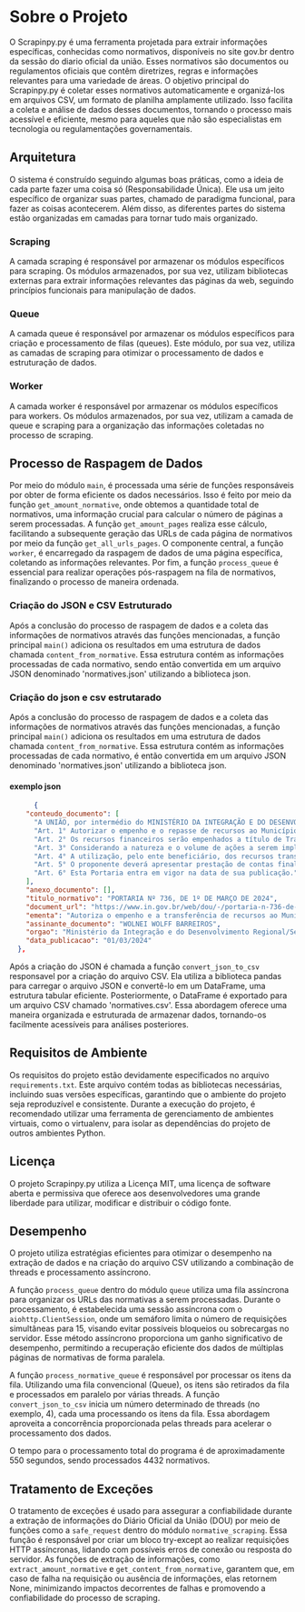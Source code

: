 # Sobre o Projeto

O Scrapinpy.py é uma ferramenta projetada para extrair informações específicas, conhecidas como normativos, disponíveis no site gov.br dentro da sessão do diario oficial da união. Esses normativos são documentos ou regulamentos oficiais que contêm diretrizes, regras e informações relevantes para uma variedade de áreas. O objetivo principal do Scrapinpy.py é coletar esses normativos automaticamente e organizá-los em arquivos CSV, um formato de planilha amplamente utilizado. Isso facilita a coleta e análise de dados desses documentos, tornando o processo mais acessível e eficiente, mesmo para aqueles que não são especialistas em tecnologia ou regulamentações governamentais.

## Arquitetura

O sistema é construído seguindo algumas boas práticas, como a ideia de cada parte fazer uma coisa só (Responsabilidade Única). Ele usa um jeito específico de organizar suas partes, chamado de paradigma funcional, para fazer as coisas acontecerem. Além disso, as diferentes partes do sistema estão organizadas em camadas para tornar tudo mais organizado.

### Scraping
A camada scraping é responsável por armazenar os módulos específicos para scraping. Os módulos armazenados, por sua vez, utilizam bibliotecas externas para extrair informações relevantes das páginas da web, seguindo princípios funcionais para manipulação de dados.

### Queue
A camada queue é responsável por armazenar os módulos específicos para criação e processamento de filas (queues). Este módulo, por sua vez, utiliza as camadas de scraping para otimizar o processamento de dados e estruturação de dados.

### Worker
A camada worker é responsável por armazenar os módulos específicos para workers. Os módulos armazenados, por sua vez, utilizam a camada de queue e scraping para a organização das informações coletadas no processo de scraping.

## Processo de Raspagem de Dados

Por meio do módulo `main`, é processada uma série de funções responsáveis por obter de forma eficiente os dados necessários. Isso é feito por meio da função `get_amount_normative`, onde obtemos a quantidade total de normativos, uma informação crucial para calcular o número de páginas a serem processadas. A função `get_amount_pages` realiza esse cálculo, facilitando a subsequente geração das URLs de cada página de normativos por meio da função `get_all_urls_pages`. O componente central, a função `worker`, é encarregado da raspagem de dados de uma página específica, coletando as informações relevantes. Por fim, a função `process_queue` é essencial para realizar operações pós-raspagem na fila de normativos, finalizando o processo de maneira ordenada.

### Criação do JSON e CSV Estruturado

Após a conclusão do processo de raspagem de dados e a coleta das informações de normativos através das funções mencionadas, a função principal `main()` adiciona os resultados em uma estrutura de dados chamada `content_from_normative`. Essa estrutura contém as informações processadas de cada normativo, sendo então convertida em um arquivo JSON denominado 'normatives.json' utilizando a biblioteca json.


### Criação do json e csv estrutarado 

Após a conclusão do processo de raspagem de dados e a coleta das informações de normativos através das funções mencionadas, a função principal ```main()``` adiciona os resultados em uma estrutura de dados chamada ```content_from_normative```. Essa estrutura contém as informações processadas de cada normativo, é então convertida em um arquivo JSON denominado 'normatives.json' utilizando a biblioteca json.
#### exemplo json 
```json
      {
    "conteudo_documento": [
      "A UNIÃO, por intermédio do MINISTÉRIO DA INTEGRAÇÃO E DO DESENVOLVIMENTO REGIONAL, neste ato representado pelo SECRETÁRIO NACIONAL DE PROTEÇÃO E DEFESA CIVIL, nomeado pela Portaria n. 190, de 1° de janeiro de 2023, publicada no D.O.U, de 2 de janeiro de 2023, Seção 2, Edição Extra B, consoante delegação de competência conferida pela Portaria n. 2.191, de 27 de junho de 2023, publicada no DOU, de 28 de junho de 2023, Seção 1, e tendo em vista o disposto na Lei nº 12.340, de 01 de dezembro de 2010, na Lei nº 12.608, de 10 de abril de 2012, no Decreto nº 11.219, de 5 de outubro de 2022 e no Decreto nº 11.655, de 23 de agosto de 2023, resolve:",
      "Art. 1° Autorizar o empenho e o repasse de recursos ao Município de Xapuri - AC, no valor de R$ 349.765,68 (trezentos e quarenta e nove mil setecentos e sessenta e cinco reais e sessenta e oito centavos), para a execução de ações de resposta, conforme processo n. 59052.022305/2024-95.",
      "Art. 2° Os recursos financeiros serão empenhados a título de Transferência Obrigatória, conforme legislação vigente, observando a classificação orçamentária: PT: 06.182.2318.22BO.6500; GND: 3.3.40.41; Fonte: 3000; UG: 530012.",
      "Art. 3° Considerando a natureza e o volume de ações a serem implementadas, o prazo de execução será de 180 dias, a partir da publicação desta portaria no Diário Oficial da União (DOU).",
      "Art. 4° A utilização, pelo ente beneficiário, dos recursos transferidos está vinculada exclusivamente à execução das ações especificadas no art. 1° desta Portaria.",
      "Art. 5° O proponente deverá apresentar prestação de contas final no prazo de 30 dias a partir do término da vigência, nos termos do art. 32 do Decreto nº 11.655, de 23 de agosto de 2023.",
      "Art. 6° Esta Portaria entra em vigor na data de sua publicação."
    ],
    "anexo_documento": [],
    "titulo_normativo": "PORTARIA Nº 736, DE 1º DE MARÇO DE 2024",
    "document_url": "https://www.in.gov.br/web/dou/-/portaria-n-736-de-1-de-marco-de-2024-546047771",
    "ementa": "Autoriza o empenho e a transferência de recursos ao Município de Xapuri - AC, para execução de ações de Defesa Civil.",
    "assinante_documento": "WOLNEI WOLFF BARREIROS",
    "orgao": "Ministério da Integração e do Desenvolvimento Regional/Secretaria Nacional de Proteção e Defesa Civil",
    "data_publicacao": "01/03/2024"
  },
```
Após a criação do JSON é chamada a função ```convert_json_to_csv``` responsavel por a criação do arquivo CSV. Ela utiliza a biblioteca pandas para carregar o arquivo JSON e convertê-lo em um DataFrame, uma estrutura tabular eficiente. Posteriormente, o DataFrame é exportado para um arquivo CSV chamado 'normatives.csv'. Essa abordagem oferece uma maneira organizada e estruturada de armazenar dados, tornando-os facilmente acessíveis para análises posteriores. 

## Requisitos de Ambiente

Os requisitos do projeto estão devidamente especificados no arquivo `requirements.txt`. Este arquivo contém todas as bibliotecas necessárias, incluindo suas versões específicas, garantindo que o ambiente do projeto seja reproduzível e consistente. Durante a execução do projeto, é recomendado utilizar uma ferramenta de gerenciamento de ambientes virtuais, como o virtualenv, para isolar as dependências do projeto de outros ambientes Python.

## Licença 

O projeto Scrapinpy.py utiliza a Licença MIT, uma licença de software aberta e permissiva que oferece aos desenvolvedores uma grande liberdade para utilizar, modificar e distribuir o código fonte.

## Desempenho

O projeto utiliza estratégias eficientes para otimizar o desempenho na extração de dados e na criação do arquivo CSV utilizando a combinação de threads e processamento assíncrono.

A função `process_queue` dentro do módulo `queue` utiliza uma fila assíncrona para organizar os URLs das normativas a serem processadas. Durante o processamento, é estabelecida uma sessão assíncrona com o `aiohttp.ClientSession`, onde um semáforo limita o número de requisições simultâneas para 15, visando evitar possíveis bloqueios ou sobrecargas no servidor. Esse método assíncrono proporciona um ganho significativo de desempenho, permitindo a recuperação eficiente dos dados de múltiplas páginas de normativas de forma paralela.

A função `process_normative_queue` é responsável por processar os itens da fila. Utilizando uma fila convencional (Queue), os itens são retirados da fila e processados em paralelo por várias threads. A função `convert_json_to_csv` inicia um número determinado de threads (no exemplo, 4), cada uma processando os itens da fila. Essa abordagem aproveita a concorrência proporcionada pelas threads para acelerar o processamento dos dados.

O tempo para o processamento total do programa é de aproximadamente 550 segundos, sendo processados 4432 normativos.

## Tratamento de Exceções

O tratamento de exceções é usado para assegurar a confiabilidade durante a extração de informações do Diário Oficial da União (DOU) por meio de funções como a  `safe_request` dentro do módulo `normative_scraping`. Essa função é responsável por criar um bloco try-except ao realizar requisições HTTP assíncronas, lidando com possíveis erros de conexão ou resposta do servidor. As funções de extração de informações, como `extract_amount_normative` e `get_content_from_normative`, garantem que, em caso de falha na requisição ou ausência de informações, elas retornem None, minimizando impactos decorrentes de falhas e promovendo a confiabilidade do processo de scraping.



